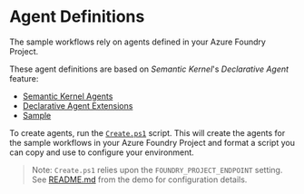 # Agent Definitions

The sample workflows rely on agents defined in your Azure Foundry Project.

These agent definitions are based on _Semantic Kernel_'s _Declarative Agent_ feature:

- [Semantic Kernel Agents](https://github.com/microsoft/semantic-kernel/tree/main/dotnet/src/Agents)
- [Declarative Agent Extensions](https://github.com/microsoft/semantic-kernel/tree/main/dotnet/src/Agents/Yaml)
- [Sample](https://github.com/microsoft/semantic-kernel/blob/main/dotnet/samples/GettingStartedWithAgents/AzureAIAgent/Step08_AzureAIAgent_Declarative.cs)

To create agents, run the [`Create.ps1`](./Create.ps1) script.
This will create the agents for the sample workflows in your Azure Foundry Project and format a script you can copy and use to configure your environment.

> Note: `Create.ps1` relies upon the `FOUNDRY_PROJECT_ENDPOINT` setting.  See [README.md](../../dotnet/samples/GettingStarted/Workflows/Declarative/README.md) from the demo for configuration details.
